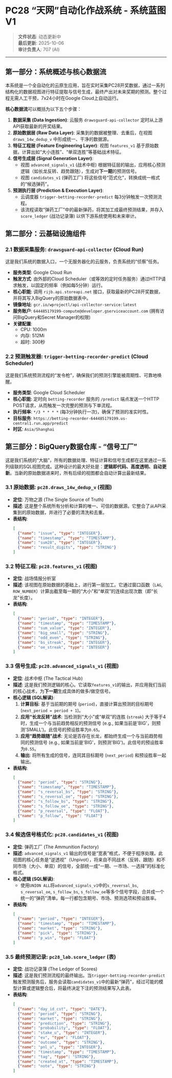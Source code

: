 #  PC28 “天网”自动化作战系统 - 系统蓝图 V1
> **文件状态**: 动态更新中  
> **最后更新**: 2025-10-06  
> **审计负责人**: 707 (AI)
---

## 第一部分：系统概述与核心数据流

本系统是一个全自动化的云原生应用，旨在实时采集PC28开奖数据，通过一系列结构化的数据视图进行特征提取与信号生成，最终产出对未来奖期的预测。整个过程无需人工干预，7x24小时在Google Cloud上自动运行。

**核心数据流**可以概括为以下五个步骤：

1.  **数据采集 (Data Ingestion)**: 云服务 `drawsguard-api-collector` 定时从上游API获取最新的开奖结果。
2.  **原始数据层 (Raw Data Layer)**: 采集到的数据被整理、去重后，在视图 `draws_14w_dedup_v` 中形成统一、干净的数据源。
3.  **特征工程层 (Feature Engineering Layer)**: 视图 `features_v1` 基于原始数据，计算出如“大小连胜”、“单双连胜”等基础战术特征。
4.  **信号生成层 (Signal Generation Layer)**: 
    *   视图 `advanced_signals_v1` (战术中枢) 根据特征层的输出，应用核心预测逻辑（如长龙反转、趋势跟随），生成对**下一期**的预测信号。
    *   视图 `candidates_v1` (弹药工厂) 将这些信号“范式化”，转换成统一格式的“候选弹药”。
5.  **预测执行层 (Prediction & Execution Layer)**:
    *   云调度器 `trigger-betting-recorder-predict` 每3分钟触发一次预测流程。
    *   该流程读取“弹药工厂”中的最新弹药，将其加工成最终预测结果，并存入 `score_ledger` (战功记录簿) 以供下游系统使用和未来审计。


## 第二部分：云基础设施组件

### 2.1 数据采集服务: `drawsguard-api-collector` (Cloud Run)

这是我们系统的数据入口，一个无服务器化的云服务，负责系统的“侦察”任务。

-   **服务类型**: Google Cloud Run
-   **触发方式**: 由外部的Cloud Scheduler（或等效的定时任务服务）通过HTTP请求触发，以固定的频率（例如每5分钟）运行。
-   **核心职能**: 调用 `rijb.api.storeapi.net` 接口，获取最新的PC28开奖数据，并将其写入BigQuery的原始数据表中。
-   **镜像地址**: `gcr.io/wprojectl/api-collector-service:latest`
-   **服务账户**: `644485179199-compute@developer.gserviceaccount.com` (拥有访问BigQuery和Secret Manager的权限)
-   **关键配置**:
    -   CPU: 1000m
    -   内存: 512Mi
    -   超时: 300秒

### 2.2 预测触发器: `trigger-betting-recorder-predict` (Cloud Scheduler)

这是我们系统预测流程的“发令枪”，确保我们的预测引擎能被周期性、可靠地唤醒。

-   **服务类型**: Google Cloud Scheduler
-   **核心职能**: 定时向 `betting-recorder` 服务的 `/predict` 端点发送一个HTTP POST请求，从而触发一次完整的预测与下单流程。
-   **执行频率**: `*/3 * * * *` (每3分钟执行一次)，确保了预测的准实时性。
-   **目标服务**: `https://betting-recorder-644485179199.us-central1.run.app/predict`
-   **时区**: `Asia/Shanghai`

## 第三部分：BigQuery数据仓库 - “信号工厂”

这是我们系统的“大脑”，所有的数据处理、特征计算和信号生成都在这里通过一系列级联的SQL视图完成。这种设计的最大好处是：**逻辑即代码、高度透明、自动更新**。当新的原始数据进来时，所有后续的视图都会自动计算出最新结果。

### 3.1 原始数据: `pc28.draws_14w_dedup_v` (视图)

-   **定位**: 万物之源 (The Single Source of Truth)
-   **描述**: 这是整个系统所有分析和计算的唯一、可信的数据源。它整合了从API采集到的原始数据，并进行了必要的清洗和去重。
-   **表结构**:
    ```json
    [
      {"name": "issue", "type": "INTEGER"},
      {"name": "timestamp", "type": "TIMESTAMP"},
      {"name": "sum28", "type": "INTEGER"},
      {"name": "result_digits", "type": "STRING"}
    ]
    ```

### 3.2 特征工程: `pc28.features_v1` (视图)

-   **定位**: 战场情报分析室
-   **描述**: 该视图在原始数据的基础上，进行第一层加工。它通过窗口函数（`LAG`, `ROW_NUMBER`）计算出截至每一期的“大小”和“单双”的连续出现次数（即“长龙”长度）。
-   **表结构**:
    ```json
    [
      {"name": "period", "type": "INTEGER"},
      {"name": "timestamp", "type": "TIMESTAMP"},
      {"name": "sum_value", "type": "INTEGER"},
      {"name": "big_small", "type": "STRING"},
      {"name": "odd_even", "type": "STRING"},
      {"name": "bs_streak", "type": "INTEGER"},
      {"name": "oe_streak", "type": "INTEGER"}
    ]
    ```

### 3.3 信号生成: `pc28.advanced_signals_v1` (视图)

-   **定位**: 战术中枢 (The Tactical Hub)
-   **描述**: 这是我们预测逻辑的核心。它读取`features_v1`的输出，并应用我们当前的核心战术，为**下一期**生成具体的做多/做空信号。
-   **核心逻辑 (SQL解读)**:
    1.  **计算目标**: 基于当前期的期号 (`period`)，直接计算出预测的目标期号 (`next_period = period + 1`)。
    2.  **应用“长龙反转”战术**: 当检测到“大小”或“单双”的连胜 (`streak`) 大于等于4时，生成一个与当前趋势相反的预测信号 (e.g., 如果当前是'BIG'，则预测'SMALL')。此信号的预设胜率为`0.65`。
    3.  **应用“趋势跟随”战术**: 无论是否存在长龙，都始终生成一个与当前趋势相同的预测信号 (e.g., 如果当前是'BIG'，则预测'BIG')。此信号的预设胜率为`0.55`。
    4.  **输出**: 将所有生成的信号，连同其目标期号 (`next_period`) 和预设胜率一起输出。
-   **表结构**:
    ```json
    [
      {"name": "period", "type": "STRING"},
      {"name": "timestamp", "type": "TIMESTAMP"},
      {"name": "s_reversal_bs", "type": "STRING"},
      {"name": "s_reversal_oe", "type": "STRING"},
      {"name": "s_follow_bs", "type": "STRING"},
      {"name": "s_follow_oe", "type": "STRING"},
      {"name": "p_reversal", "type": "FLOAT"},
      {"name": "p_follow", "type": "FLOAT"}
    ]
    ```

### 3.4 候选信号格式化: `pc28.candidates_v1` (视图)

-   **定位**: 弹药工厂 (The Ammunition Factory)
-   **描述**: `advanced_signals_v1` 输出的信号是“宽表”格式，不便于程序处理。此视图的核心任务是“逆透视”（Unpivot），将来自不同战术（反转、跟随）和不同市场（大小、单双）的信号，全部统一成“一期、一市场、一选择”的标准化格式。
-   **核心逻辑 (SQL解读)**:
    -   使用`UNION ALL`将`advanced_signals_v1`中的`s_reversal_bs`, `s_reversal_oe`, `s_follow_bs`, `s_follow_oe`等多个信号字段，合并成一个统一的“弹药”清单。每一行都包含期号、市场、预测选项和预设胜率。
-   **表结构**:
    ```json
    [
      {"name": "period", "type": "INTEGER"},
      {"name": "timestamp", "type": "TIMESTAMP"},
      {"name": "market", "type": "STRING"},
      {"name": "pick", "type": "STRING"},
      {"name": "p_win", "type": "FLOAT"}
    ]
    ```

### 3.5 最终预测记录: `pc28_lab.score_ledger` (表)

-   **定位**: 战功记录簿 (The Ledger of Scores)
-   **描述**: 这是我们预测流程的最终输出。当`trigger-betting-recorder-predict`触发预测服务后，服务会读取`candidates_v1`中的最新“弹药”，经过可能的模型计算或逻辑整合后，将最终决定下注的预测结果写入此表。
-   **表结构**:
    ```json
    [
      {"name": "day_id_cst", "type": "DATE"},
      {"name": "period", "type": "STRING"},
      {"name": "market", "type": "STRING"},
      {"name": "prediction", "type": "STRING"},
      {"name": "probability", "type": "FLOAT"},
      {"name": "stake_u", "type": "INTEGER"},
      {"name": "ev", "type": "FLOAT"},
      {"name": "outcome", "type": "STRING"},
      {"name": "pnl_u", "type": "INTEGER"},
      {"name": "timestamp", "type": "TIMESTAMP"},
      {"name": "tag", "type": "STRING"},
      {"name": "created_at", "type": "TIMESTAMP"},
      {"name": "note", "type": "STRING"}
    ]
    ```
